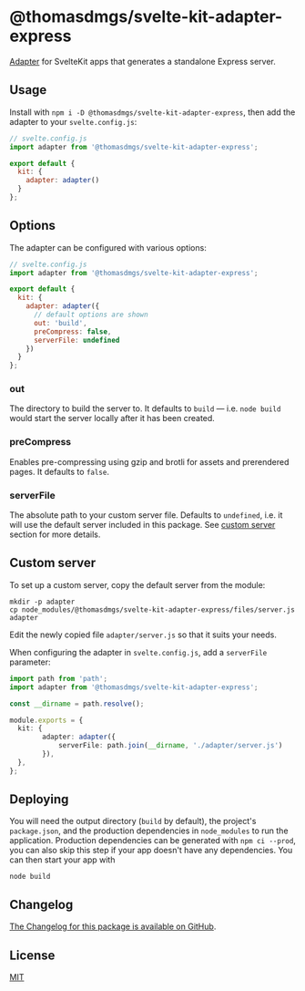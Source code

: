 # @thomasdmgs/svelte-kit-adapter-express

[Adapter](https://kit.svelte.dev/docs/adapters) for SvelteKit apps that generates a standalone Express server.

## Usage

Install with `npm i -D @thomasdmgs/svelte-kit-adapter-express`, then add the adapter to your `svelte.config.js`:

```javascript
// svelte.config.js
import adapter from '@thomasdmgs/svelte-kit-adapter-express';

export default {
  kit: {
    adapter: adapter()
  }
};
```

## Options

The adapter can be configured with various options:

```javascript
// svelte.config.js
import adapter from '@thomasdmgs/svelte-kit-adapter-express';

export default {
  kit: {
    adapter: adapter({
      // default options are shown
      out: 'build',
      preCompress: false,
      serverFile: undefined
    })
  }
};
```

### out

The directory to build the server to. It defaults to `build` — i.e. `node build` would start the server locally after it has been created.

### preCompress

Enables pre-compressing using gzip and brotli for assets and prerendered pages. It defaults to `false`.

### serverFile

The absolute path to your custom server file. Defaults to `undefined`, i.e. it will use the default server included in this package. See [custom server](#custom-server) section for more details.

## Custom server

To set up a custom server, copy the default server from the module:

```shell
mkdir -p adapter
cp node_modules/@thomasdmgs/svelte-kit-adapter-express/files/server.js adapter
```

Edit the newly copied file `adapter/server.js` so that it suits your needs.

When configuring the adapter in `svelte.config.js`, add a `serverFile` parameter:

```typescript
import path from 'path';
import adapter from '@thomasdmgs/svelte-kit-adapter-express';

const __dirname = path.resolve();

module.exports = {
  kit: {
      	adapter: adapter({
            serverFile: path.join(__dirname, './adapter/server.js')
        }),
  },
};
```

## Deploying

You will need the output directory (`build` by default), the project's `package.json`, and the production dependencies in `node_modules` to run the application. Production dependencies can be generated with `npm ci --prod`, you can also skip this step if your app doesn't have any dependencies. You can then start your app with

```shell
node build
```

## Changelog

[The Changelog for this package is available on GitHub](https://github.com/thomasdom/svelte-kit-adapter-express/blob/master/CHANGELOG.md).

## License

[MIT](LICENSE)
